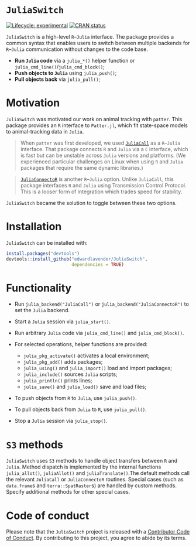 
# `JuliaSwitch`

[![Lifecycle:
experimental](https://img.shields.io/badge/lifecycle-experimental-orange.svg)](https://lifecycle.r-lib.org/articles/stages.html#experimental)
[![CRAN
status](https://www.r-pkg.org/badges/version/patter)](https://CRAN.R-project.org/package=patter)

`JuliaSwitch` is a high-level `R`–`Julia` interface. The package
provides a common syntax that enables users to switch between multiple
backends for `R`–`Julia` communication without changes to the code base.

- **Run `Julia` code** via a `julia_*()` helper function or
  `julia_cmd_line()`/`julia_cmd_block()`;
- **Push objects to `Julia`** using `julia_push()`;
- **Pull objects back** via `julia_pull()`;

# Motivation

`JuliaSwitch` was motivated our work on animal tracking with `patter`.
This package provides an `R` interface to `Patter.jl`, which fit
state-space models to animal-tracking data in `Julia`.

> When `patter` was first developed, we used
> [`JuliaCall`](https://github.com/JuliaInterop/JuliaCall) as a
> `R`–`Julia` interface. That package connects `R` and `Julia` via a `C`
> interface, which is fast but can be unstable across `Julia` versions
> and platforms. (We experienced particular challenges on Linux when
> using `R` and `Julia` packages that require the same dynamic
> libraries.)

> [`JuliaConnectoR`](https://github.com/stefan-m-lenz/JuliaConnectoR) is
> another `R`–`Julia` option. Unlike `JuliaCall`, this package
> interfaces `R` and `Julia` using Transmission Control Protocol. This
> is a looser form of integration which trades speed for stability.

`JuliaSwitch` became the solution to toggle between these two options.

# Installation

`JuliaSwitch` can be installed with:

``` r
install.packages("devtools")
devtools::install_github("edwardlavender/JuliaSwitch", 
                         dependencies = TRUE)
```

# Functionality

- Run `julia_backend("JuliaCall")` or `julia_backend("JuliaConnectoR")`
  to set the `Julia` backend.

- Start a `Julia` session via `julia_start()`.

- Run arbitrary `Julia` code via `julia_cmd_line()` and
  `julia_cmd_block()`.

- For selected operations, helper functions are provided:

  - `julia_pkg_activate()` activates a local environment;
  - `julia_pkg_add()` adds packages;
  - `julia_using()` and `julia_import()` load and import packages;
  - `julia_include()` sources `Julia` scripts;
  - `julia_println()` prints lines;
  - `julia_save()` and `julia_load()` save and load files;

- To push objects from `R` to `Julia`, use `julia_push()`.

- To pull objects back from `Julia` to `R`, use `julia_pull()`.

- Stop a `Julia` session via `julia_stop()`.

# `S3` methods

`JuliaSwitch` uses `S3` methods to handle object transfers between `R`
and `Julia`. Method dispatch is implemented by the internal functions
`julia_allot()`, `juliaAllot()` and `juliaTranslate()`.The default
methods call the relevant `JuliaCall` or `JuliaConnectoR` routines.
Special cases (such as `data.frame`s and `terra::SpatRaster`s) are
handled by custom methods. Specify additional methods for other special
cases.

# Code of conduct

Please note that the `JuliaSwitch` project is released with a
[Contributor Code of
Conduct](https://contributor-covenant.org/version/2/1/CODE_OF_CONDUCT.html).
By contributing to this project, you agree to abide by its terms.
